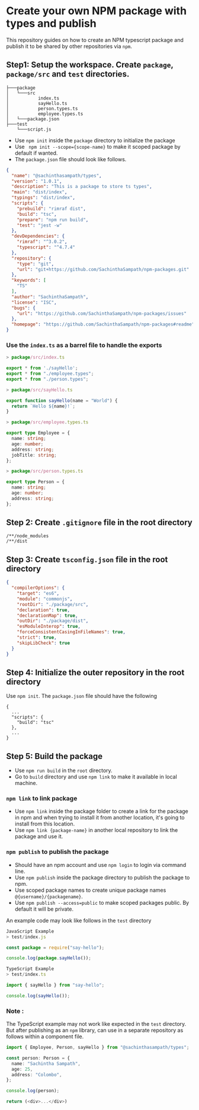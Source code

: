 # Create your own NPM package with types and publish

This repository guides on how to create an NPM typescript package and publish it to be shared by other repositories via `npm`.

## Step1: Setup the workspace. Create `package`, `package/src` and `test`  directories.
```files
├───package
│   └───src
│           index.ts
│           sayHello.ts
│           person.types.ts
│           employee.types.ts
│   └───package.json
├───test
    └───script.js

```
- Use ```npm init``` inside the `package` directory to initialize the package
- Use ``` npm init --scope={scope-name}``` to make it scoped package by default if wanted. 
- The `package.json` file should look like follows.
  
```json
{
  "name": "@sachinthasampath/types",
  "version": "1.0.1",
  "description": "This is a package to store ts types",
  "main": "dist/index",
  "typings": "dist/index",
  "scripts": {
    "prebuild": "rimraf dist",
    "build": "tsc",
    "prepare": "npm run build",
    "test": "jest -w"
  },
  "devDependencies": {
    "rimraf": "^3.0.2",
    "typescript": "^4.7.4"
  },
  "repository": {
    "type": "git",
    "url": "git+https://github.com/SachinthaSampath/npm-packages.git"
  },
  "keywords": [
    "TS"
  ],
  "author": "SachinthaSampath",
  "license": "ISC",
  "bugs": {
    "url": "https://github.com/SachinthaSampath/npm-packages/issues"
  },
  "homepage": "https://github.com/SachinthaSampath/npm-packages#readme"
}
```
### Use the `index.ts` as a barrel file to handle the exports
```ts
> package/src/index.ts

export * from './sayHello';
export * from "./employee.types";
export * from "./person.types";
```
```ts
> package/src/sayHello.ts

export function sayHello(name = "World") {
  return `Hello ${name}!`;
}
```
```ts
> package/src/employee.types.ts

export type Employee = {
  name: string;
  age: number;
  address: string;
  jobTitle: string;
};

```
```ts
> package/src/person.types.ts

export type Person = {
  name: string;
  age: number;
  address: string;
};
```


## Step 2: Create `.gitignore` file in the root directory

```.gitignore
/**/node_modules
/**/dist
```

## Step 3: Create `tsconfig.json` file in the root directory

```json
{
  "compilerOptions": {
    "target": "es6",
    "module": "commonjs",
    "rootDir": "./package/src",
    "declaration": true,
    "declarationMap": true,
    "outDir": "./package/dist",
    "esModuleInterop": true,
    "forceConsistentCasingInFileNames": true,
    "strict": true,
    "skipLibCheck": true
  }
}
```

## Step 4: Initialize the outer repository in the root directory
Use `npm init`. The `package.json` file should have the following

```jsonc
{
  ...
  "scripts": {
    "build": "tsc"
  },
  ...
}
```

## Step 5: Build the package
- Use `npm run build` in the `root` directory. 
- Go to `build` directory and use `npm link` to make it available in local machine.

###  ``` npm link ``` to link package

- Use `npm link` inside the package folder to create a link for the package in  npm and when trying to install it from another location, it's going to install from this location.
- Use `npm link {package-name}` in another local repository to link the package and use it.

### ``` npm publish ``` to publish the package
- Should have an npm account and use `npm login` to login via command line.
- Use `npm publish` inside the package directory to publish the package to npm.
- Use scoped package names to create unique package names `@{username}/{packagename}`.
- Use `npm publish --access=public` to make scoped packages public. By default it will be private.


An example code may look like follows in the `test` directory
```js
JavaScript Example
> test/index.js

const package = require("say-hello");

console.log(package.sayHello());

```

```ts
TypeScript Example
> test/index.ts

import { sayHello } from "say-hello";

console.log(sayHello());
```
### Note :
The TypeScript example may not work like expected in the `test` directory. But after publishing as an `npm` library, can use in a separate repository as follows within a component file.

```TypeScript
import { Employee, Person, sayHello } from "@sachinthasampath/types";

const person: Person = {
  name: "Sachintha Sampath",
  age: 25,
  address: "Colombo",
};

console.log(person);

return (<div>...</div>)
```